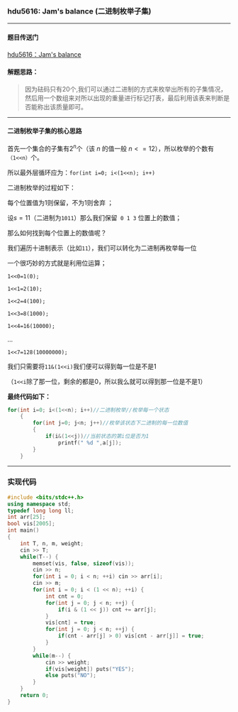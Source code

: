 ### hdu5616: Jam's balance (二进制枚举子集)

***

#### 题目传送门

[hdu5616：Jam's balance](http://acm.hdu.edu.cn/showproblem.php?pid=5616)

#### 解题思路：

> 因为砝码只有20个,我们可以通过二进制的方式来枚举出所有的子集情况，然后用一个数组来对所以出现的重量进行标记打表，最后利用该表来判断是否能称出该质量即可。

------

#### 二进制枚举子集的核心思路

首先一个集合的子集有$2^n$个（该 $n$ 的值一般  $n<=12$），所以枚举的个数有`（1<<n​）`个。

所以最外层循环应为：`for(int i=0; i<(1<<n); i++)`

二进制枚举的过程如下：

每个位置值为1则保留，不为1则舍弃 ；

设$s=11$（二进制为`1011`）那么我们保留` 0 1 3` 位置上的数值；

那么如何找到每个位置上的数值呢？

我们遍历十进制表示（比如`11`），我们可以转化为二进制再枚举每一位

一个很巧妙的方式就是利用位运算；

`1<<0=1(0);`

`1<<1=2(10);`

`1<<2=4(100);`

`1<<3=8(1000);`

`1<<4=16(10000);`

...

`1<<7=128(10000000);`

我们只需要将`11&(1<<i)`我们便可以得到每一位是不是1 

（`1<<i`除了那一位，剩余的都是0，所以我么就可以得到那一位是不是1）

**最终代码如下：**

```cpp
for(int i=0; i<(1<<n); i++)//二进制枚举//枚举每一个状态
    {
        for(int j=0; j<n; j++)//枚举该状态下二进制的每一位数值
        {
            if(i&(1<<j))//当前状态的第i位是否为1
                printf(" %d ",a[j]);
        }
    }
```

***

### 实现代码

```cpp
#include <bits/stdc++.h>
using namespace std;
typedef long long ll;
int arr[25];
bool vis[2005];
int main()
{
    int T, n, m, weight;
    cin >> T;
    while(T--) {
        memset(vis, false, sizeof(vis));
        cin >> n;
        for(int i = 0; i < n; ++i) cin >> arr[i];
        cin >> m;
        for(int i = 0; i < (1 << n); ++i) {
            int cnt = 0;
            for(int j = 0; j < n; ++j) {
                if(i & (1 << j)) cnt += arr[j];
            }
            vis[cnt] = true;
            for(int j = 0; j < n; ++j) {
                if(cnt - arr[j] > 0) vis[cnt - arr[j]] = true;
            }
        }
        while(m--) {
            cin >> weight;
            if(vis[weight]) puts("YES");
            else puts("NO");
        }
    }
    return 0;
}
```

